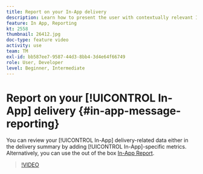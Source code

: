 ```yaml
---
title: Report on your In-App delivery
description: Learn how to present the user with contextually relevant In-App messages in response to a customer's real-time behavior within the mobile application.
feature: In App, Reporting
kt: 2558
thumbnail: 26412.jpg
doc-type: feature video
activity: use
team: TM
exl-id: bb587ee7-9587-44d3-8bb4-3d4e64f66749
role: User, Developer
level: Beginner, Intermediate
---
```

# Report on your [!UICONTROL In-App] delivery {#in-app-message-reporting}

You can review your [!UICONTROL In-App] delivery-related data either in the delivery summary by adding [!UICONTROL In-App]-specific metrics. Alternatively, you can use the out of the box [In-App Report](https://experienceleague.adobe.com/docs/campaign-standard/using/reporting/list-of-reports/in-app-report.html?lang=en).

>[!VIDEO](https://video.tv.adobe.com/v/26412?quality=12&learn=on)
